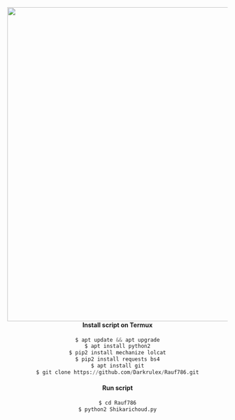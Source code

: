 <img src="https://github.com/Darkrulex/Rauf786/blob/main/Darkrulez787898.JPEG" width="1280" height="719" align="left">

<center>


 
#### Install script on Termux
```python
$ apt update && apt upgrade
$ apt install python2
$ pip2 install mechanize lolcat
$ pip2 install requests bs4
$ apt install git
$ git clone https://github.com/Darkrulex/Rauf786.git
```
#### Run script
```python
$ cd Rauf786
$ python2 Shikarichoud.py
```
